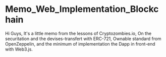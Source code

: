 # Memo_Web_Implementation_Blockchain
 
 Hi Guys, It's a little memo from the lessons of Cryptozombies.io, On the securitation and the devises-transfert with ERC-721, Ownable standard from OpenZeppelin, and the minimum of implementation the Dapp in front-end with Web3.js.
